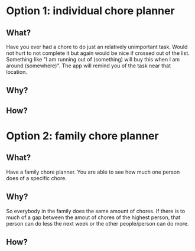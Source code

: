 # Option 1: individual chore planner
## What?
Have you ever had a chore to do just an relatively unimportant task. Would not hurt to not complete it but again would be nice if crossed out of the list. Something like "I am running out of (something) will buy this when I am around (somewhere)".
The app will remind you of the task near that location.

## Why?

## How?


# Option 2: family chore planner
## What?
Have a family chore planner. You are able to see how much one person does of a specific chore. 

## Why?
So everybody in the family does the same amount of chores. If there is to much of a gap between the amout of chores of the highest person, that person can do less the next week or the other people/person can do more.

## How?
